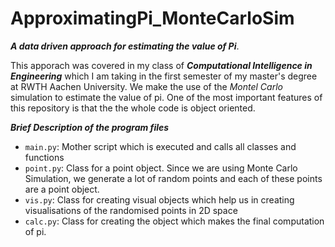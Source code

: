# ApproximatingPi_MonteCarloSim

***A data driven approach for estimating the value of Pi***.

This apporach was covered in my class of ***Computational Intelligence in Engineering*** which I am taking in the first semester of my master's degree at RWTH Aachen University. We make the use of the *Montel Carlo* simulation to estimate the value of pi. One of the most important features of this repository is that the the whole code is object oriented.

***Brief Description of the program files***
* `main.py`: Mother script which is executed and calls all classes and functions
* `point.py`: Class for a point object. Since we are using Monte Carlo Simulation, we generate a lot of random points and each of these points are a point object. 
* `vis.py`: Class for creating visual objects which help us in creating visualisations of the randomised points in 2D space
* `calc.py`: Class for creating the object which makes the final computation of pi.
